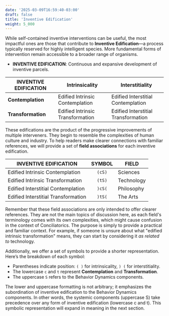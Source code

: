 ```yaml
---
date: '2025-03-09T16:59:40-03:00'
draft: false
title: 'Inventive Edification'
weight: 5_000
---
```


While self-contained inventive interventions can be useful, the most impactful ones are those that contribute to **Inventive Edification**—a process typically reserved for highly intelligent species. More fundamental forms of intervention remain accessible to a broader range of organisms.

- **INVENTIVE EDIFICATION**: Continuous and expansive development of inventive parcels.

| **INVENTIVE EDIFICATION** | **Intrinsicality** | **Interstitiality** |
|-------------------|-------------------|----------------|
| **Contemplation** | Edified Intrinsic Contemplation | Edified Interstitial Contemplation |
| **Transformation** | Edified Intrinsic Transformation | Edified Interstitial Transformation |

These edifications are the product of the progressive improvements of multiple interveners. They begin to resemble the complexities of human culture and industry. To help readers make clearer connections with familiar references, we will provide a set of **field associations** for each inventive edification.

| **INVENTIVE EDIFICATION** | **SYMBOL** | **FIELD** |
|------|:------:|-----|
| Edified Intrinsic Contemplation | `(cS)` | Sciences |
| Edified Intrinsic Transformation | `(tS)` | Technology |
| Edified Interstitial Contemplation | `)cS(` | Philosophy |
| Edified Interstitial Transformation | `)tS(` | The Arts |

Remember that these field associations are only intended to offer clearer references. They are not the main topics of discussion here, as each field's terminology comes with its own complexities, which might cause confusion in the context of Conciliatorics. The purpose is simply to provide a practical and familiar context. For example, if someone is unsure about what "edified intrinsic transformation" means, they can start by considering it *as related to* technology.

Additionally, we offer a set of symbols to provide a shorter representation. Here’s the breakdown of each symbol:

- Parentheses indicate position: `( )` for intrinsicality, `) (` for interstitiality.
- The lowercase `c` and `t` represent **Contemplation** and **Transformation**.
- The uppercase `S` refers to the Behavior Dynamics components.

The lower and uppercase formatting is not arbitrary; it emphasizes the subordination of inventive edification to the Behavior Dynamics components. In other words, the systemic components (uppercase S) take precedence over any form of inventive edification (lowercase c and t). This symbolic representation will expand in meaning in the next section.

